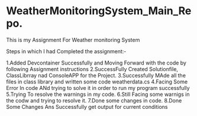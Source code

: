 # WeatherMonitoringSystem_Main_Repo.
This is my Assignment For Weather monitoring System

Steps in which I had Completed the assignment:-

1.Added Devcontainer Successfully and Moving Forward with the code by following Assignment instructions
2.SuccessFully Created Solutionfile, ClassLibrray nad ConsoleAPP for the Project.
3.Successfully MAde all the files in class library and written some code weatherdata.cs
4.Facing Some Error In code ANd trying to solve it in order to run my program successfully
5.Trying To resolve the warnings in my code.
6.Still Facing some warnigs in the codw and trying to resolve it. 
7.Done some changes in code.
8.Done Some Changes Ans Successfully get output for current conditions 